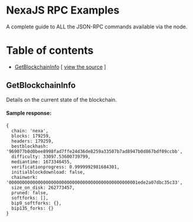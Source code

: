 # NexaJS RPC Examples

A complete guide to ALL the JSON-RPC commands available via the node.

# Table of contents

- [GetBlockchainInfo](#getblockchaininfo) [ [view the source](getblockchaininfo.js) ]

## GetBlockchainInfo

Details on the current state of the blockchain.

#### Sample response:
```
{
  chain: 'nexa',
  blocks: 179259,
  headers: 179259,
  bestblockhash: '969077b0d0bee8998fad7ffe24d36de8259a33507b7ad8947b0d867bdf09ccbb',
  difficulty: 33097.53600739799,
  mediantime: 1673346455,
  verificationprogress: 0.9999992981684301,
  initialblockdownload: false,
  chainwork: '0000000000000000000000000000000000000000000000001ede2a07dbc35c33',
  size_on_disk: 262773457,
  pruned: false,
  softforks: [],
  bip9_softforks: {},
  bip135_forks: {}
}
```
